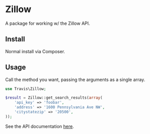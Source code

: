 # Zillow

A package for working w/ the Zillow API.

## Install

Normal install via Composer.

## Usage

Call the method you want, passing the arguments as a single array.

```php
use Travis\Zillow;

$result = Zillow::get_search_results(array(
	'api_key' => 'foobar',
    'address' => '1600 Pennsylvania Ave NW',
    'citystatezip' => '20500',
));
```

See the API documentation [here](http://www.zillow.com/howto/api/APIOverview.htm).
